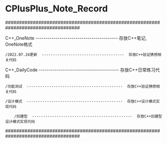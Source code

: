 # CPlusPlus_Note_Record

###################################################################################

C++_OneNote  -----------------------------------------  存放C++笔记, OneNote格式

    /2022.07.24更新  -------------------------------------  存放C++验证猜想相关代码
    
C++_DailyCode  ----------------------------------------  存放C++日常练习代码

    /功能测试  -------------------------------------------  存放C++验证猜想相关代码
    
    /设计模式  -------------------------------------------  存放C++设计模式实现代码
    
        /创建型  ---------------------------------------------  存放C++创建型设计模式实现代码	

###################################################################################
